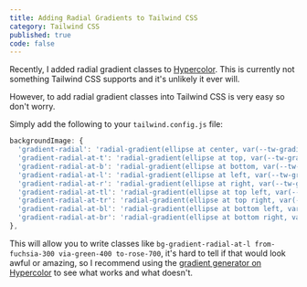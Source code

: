 ```yaml
---
title: Adding Radial Gradients to Tailwind CSS
category: Tailwind CSS
published: true
code: false
---
```


Recently, I added radial gradient classes to [Hypercolor](https://hypercolor.dev/). This is currently not something Tailwind CSS supports and it's unlikely it ever will.

However, to add radial gradient classes into Tailwind CSS is very easy so don't worry.

Simply add the following to your `tailwind.config.js` file:

```js
backgroundImage: {
  'gradient-radial': 'radial-gradient(ellipse at center, var(--tw-gradient-stops))',
  'gradient-radial-at-t': 'radial-gradient(ellipse at top, var(--tw-gradient-stops))',
  'gradient-radial-at-b': 'radial-gradient(ellipse at bottom, var(--tw-gradient-stops))',
  'gradient-radial-at-l': 'radial-gradient(ellipse at left, var(--tw-gradient-stops))',
  'gradient-radial-at-r': 'radial-gradient(ellipse at right, var(--tw-gradient-stops))',
  'gradient-radial-at-tl': 'radial-gradient(ellipse at top left, var(--tw-gradient-stops))',
  'gradient-radial-at-tr': 'radial-gradient(ellipse at top right, var(--tw-gradient-stops))',
  'gradient-radial-at-bl': 'radial-gradient(ellipse at bottom left, var(--tw-gradient-stops))',
  'gradient-radial-at-br': 'radial-gradient(ellipse at bottom right, var(--tw-gradient-stops))',
},
```

This will allow you to write classes like `bg-gradient-radial-at-l from-fuchsia-300 via-green-400 to-rose-700`, it's hard to tell if that would look awful or amazing, so I recommend using the [gradient generator on Hypercolor](https://hypercolor.dev/generator) to see what works and what doesn't.
